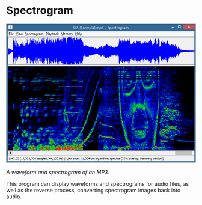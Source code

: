 # Spectrogram

![A screenshot of the spectrogram program.](example.png)

*A waveform and spectrogram of an MP3.*

This program can display waveforms and spectrograms for audio files, as well as the reverse process, converting spectrogram images back into audio.
